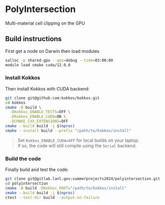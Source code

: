 # PolyIntersection

Multi-material cell clipping on the GPU

## Build instructions

First get a node on Darwin then load modules

```sh
salloc -p shared-gpu --qos=debug --time=03:00:00
module load cmake cuda/12.0.0
```

### Install Kokkos

Then install Kokkos with CUDA backend:

```sh
git clone git@github.com:kokkos/kokkos.git
cd kokkos
cmake -B build \
  -DKokkos_ENABLE_TESTS=OFF \
  -DKokkos_ENABLE_CUDA=ON \
  -DCMAKE_CXX_EXTENSIONS=OFF
cmake --build build -j $(nproc)
cmake --install build --prefix "/path/to/kokkos/install"
```
> Set `Kokkos_ENABLE_CUDA=OFF` for local builds on your laptop.<br>
> If so, the code will still compile using the `Serial` backend.

### Build the code
Finally build and test the code:

```sh
git clone git@gitlab.lanl.gov:summerprojects2024/polyintersection.git
cd polyintersection
cmake -B build -DKokkos_ROOT="/path/to/kokkos/install"
cmake --build build -j $(nproc) 
ctest --test-dir build --output-on-failure 
```


